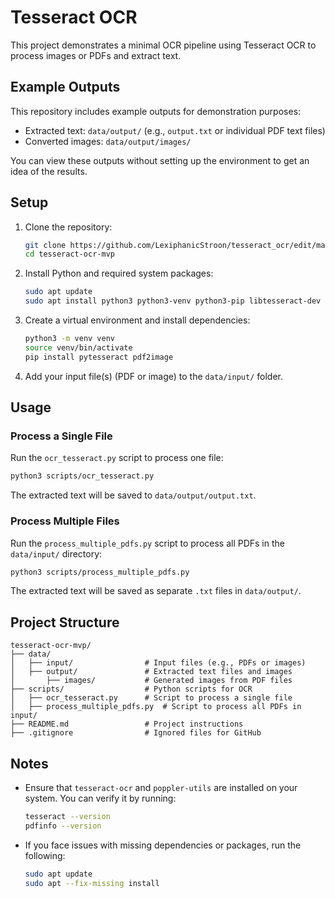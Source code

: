 # Tesseract OCR

This project demonstrates a minimal OCR pipeline using Tesseract OCR to process images or PDFs and extract text.

## Example Outputs

This repository includes example outputs for demonstration purposes:

- Extracted text: `data/output/` (e.g., `output.txt` or individual PDF text files)
- Converted images: `data/output/images/`

You can view these outputs without setting up the environment to get an idea of the results.

## Setup

1. Clone the repository:

   ```bash
   git clone https://github.com/LexiphanicStroon/tesseract_ocr/edit/main/README.md
   cd tesseract-ocr-mvp
   ```

2. Install Python and required system packages:

   ```bash
   sudo apt update
   sudo apt install python3 python3-venv python3-pip libtesseract-dev libleptonica-dev tesseract-ocr poppler-utils
   ```

3. Create a virtual environment and install dependencies:

   ```bash
   python3 -m venv venv
   source venv/bin/activate
   pip install pytesseract pdf2image
   ```

4. Add your input file(s) (PDF or image) to the `data/input/` folder.

## Usage

### Process a Single File
Run the `ocr_tesseract.py` script to process one file:
   ```bash
   python3 scripts/ocr_tesseract.py
   ```
The extracted text will be saved to `data/output/output.txt`.

### Process Multiple Files
Run the `process_multiple_pdfs.py` script to process all PDFs in the `data/input/` directory:
   ```bash
   python3 scripts/process_multiple_pdfs.py
   ```
The extracted text will be saved as separate `.txt` files in `data/output/`.

## Project Structure

```text
tesseract-ocr-mvp/
├── data/
│   ├── input/                # Input files (e.g., PDFs or images)
│   ├── output/               # Extracted text files and images
│       ├── images/           # Generated images from PDF files
├── scripts/                  # Python scripts for OCR
│   ├── ocr_tesseract.py      # Script to process a single file
│   ├── process_multiple_pdfs.py  # Script to process all PDFs in input/
├── README.md                 # Project instructions
├── .gitignore                # Ignored files for GitHub
```

## Notes

- Ensure that `tesseract-ocr` and `poppler-utils` are installed on your system. You can verify it by running:

   ```bash
   tesseract --version
   pdfinfo --version
   ```

- If you face issues with missing dependencies or packages, run the following:

   ```bash
   sudo apt update
   sudo apt --fix-missing install
   ```

